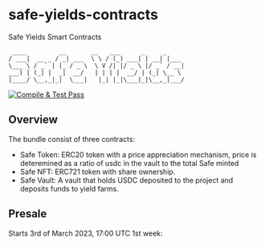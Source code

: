 # safe-yields-contracts
Safe Yields Smart Contracts
```
 ____         __       __   ___      _     _
/ ___|  __ _ / _| ___  \ \ / (_) ___| | __| |___
\___ \ / _` | |_ / _ \  \ V /| |/ _ \ |/ _` / __|
___) | (_| |  _|  __/   | | | |  __/ | (_| \__ \
|____/ \__,_|_|  \___|   |_| |_|\___|_|\__,_|___/
```
[![Compile & Test Pass](https://github.com/Safe-Yields/safe-yields-contracts/actions/workflows/test.yml/badge.svg)](https://github.com/Safe-Yields/safe-yields-contracts/actions/workflows/test.yml)

## Overview
The bundle consist of three contracts:
- Safe Token: ERC20 token with a price appreciation mechanism, price is deteremined as a ratio of usdc in the vault to the total Safe minted
- Safe NFT: ERC721 token with share ownership.
- Safe Vault: A vault that holds USDC deposited to the project and deposits funds to yield farms.

## Presale
Starts 3rd of March 2023, 17:00 UTC
1st week:
